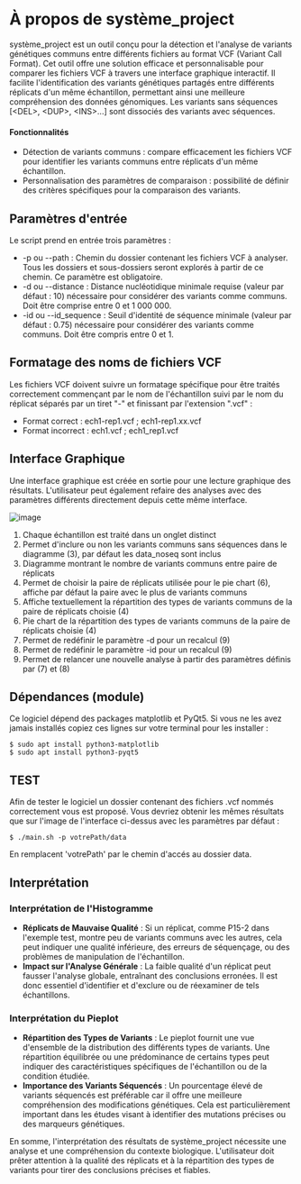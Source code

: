 # À propos de système_project

système_project est un outil conçu pour la détection et l'analyse de variants génétiques communs entre différents fichiers au format VCF (Variant Call Format). Cet outil offre une solution efficace et personnalisable pour comparer les fichiers VCF  à travers une interface graphique interactif. Il facilite l'identification des variants génétiques partagés entre différents réplicats d'un même échantillon, permettant ainsi une meilleure compréhension des données génomiques.
Les variants sans séquences [&lt;DEL&gt;, &lt;DUP&gt;, &lt;INS&gt;...] sont dissociés des variants avec séquences. 

#### Fonctionnalités

- Détection de variants communs : compare efficacement les fichiers VCF pour identifier les variants communs entre réplicats d'un même échantillon.
- Personnalisation des paramètres de comparaison : possibilité de définir des critères spécifiques pour la comparaison des variants.

## Paramètres d'entrée

Le script prend en entrée trois paramètres :

- -p ou --path : Chemin du dossier contenant les fichiers VCF à analyser. Tous les dossiers et sous-dossiers seront explorés à partir de ce chemin. Ce paramètre est obligatoire.
- -d ou --distance : Distance nucléotidique minimale requise (valeur par défaut : 10) nécessaire pour considérer des variants comme communs. Doit être comprise entre 0 et 1 000 000.
- -id ou --id_sequence : Seuil d'identité de séquence minimale (valeur par défaut : 0.75) nécessaire pour considérer des variants comme communs. Doit être compris entre 0 et 1.
  
## Formatage des noms de fichiers VCF

Les fichiers VCF doivent suivre un formatage spécifique pour être traités correctement commençant par le nom de l'échantillon suivi par le nom du réplicat séparés par un tiret "-" et finissant par l'extension ".vcf" :

- Format correct :  ech1-rep1.vcf ; ech1-rep1.xx.vcf
- Format incorrect : ech1.vcf ; ech1_rep1.vcf

## Interface Graphique
Une interface graphique est créée en sortie pour une lecture graphique des résultats. L'utilisateur peut également refaire des analyses avec des paramètres différents directement depuis cette même interface.

![image](https://github.com/Hugo-Blvr/systeme_project/assets/152957598/974d375b-3a17-49b6-a093-1c12d8e10ddd)

1) Chaque échantillon est traité dans un onglet distinct
2) Permet d'inclure ou non les variants communs sans séquences dans le diagramme (3), par défaut les data_noseq sont inclus
3) Diagramme montrant le nombre de variants communs entre paire de réplicats
4) Permet de choisir la paire de réplicats utilisée pour le pie chart (6), affiche par défaut la paire avec le plus de variants communs
5) Affiche textuellement la répartition des types de variants communs de la paire de réplicats choisie (4)
6) Pie chart de la répartition des types de variants communs de la paire de réplicats choisie (4)
7) Permet de redéfinir le paramètre -d pour un recalcul (9)
8) Permet de redéfinir le paramètre -id pour un recalcul (9)
9) Permet de relancer une nouvelle analyse à partir des paramètres définis par (7) et (8)

## Dépendances (module)
Ce logiciel dépend des packages matplotlib et PyQt5. Si vous ne les avez jamais installés copiez ces lignes sur votre terminal pour les installer :

    $ sudo apt install python3-matplotlib
    $ sudo apt install python3-pyqt5

## TEST
Afin de tester le logiciel un dossier contenant des fichiers .vcf nommés correctement vous est proposé. Vous devriez obtenir les mêmes résultats que sur l'image de l'interface ci-dessus avec les paramètres par défaut : 
    
    $ ./main.sh -p votrePath/data
En remplacent 'votrePath' par le chemin d'accés au dossier data.

## Interprétation

### Interprétation de l'Histogramme
- **Réplicats de Mauvaise Qualité** : Si un réplicat, comme P15-2 dans l'exemple test, montre peu de variants communs avec les autres, cela peut indiquer une qualité inférieure, des erreurs de séquençage, ou des problèmes de manipulation de l'échantillon.
- **Impact sur l'Analyse Générale** : La faible qualité d'un réplicat peut fausser l'analyse globale, entraînant des conclusions erronées. Il est donc essentiel d'identifier et d'exclure ou de réexaminer de tels échantillons.
### Interprétation du Pieplot
- **Répartition des Types de Variants** : Le pieplot fournit une vue d'ensemble de la distribution des différents types de variants. Une répartition équilibrée ou une prédominance de certains types peut indiquer des caractéristiques spécifiques de l'échantillon ou de la condition étudiée.
- **Importance des Variants Séquencés** : Un pourcentage élevé de variants séquencés est préférable car il offre une meilleure compréhension des modifications génétiques. Cela est particulièrement important dans les études visant à identifier des mutations précises ou des marqueurs génétiques.

En somme, l'interprétation des résultats de système_project nécessite une analyse et une compréhension du contexte biologique. L'utilisateur doit prêter attention à la qualité des réplicats et à la répartition des types de variants pour tirer des conclusions précises et fiables.
